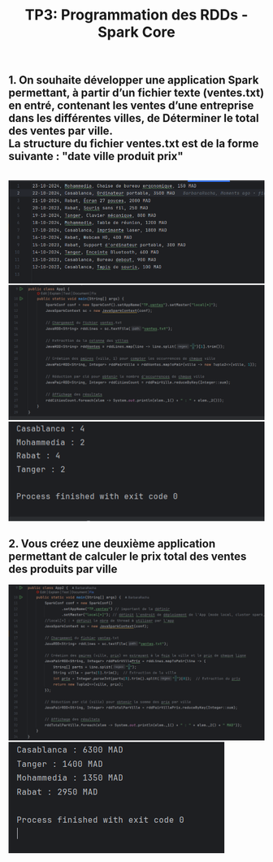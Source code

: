 <h1 align="center"> TP3: Programmation des RDDs - Spark Core</h1>

<br>

<h2>1. On souhaite développer une application Spark permettant, à partir d’un fichier texte (ventes.txt) en entré, contenant les ventes d’une entreprise dans les différentes villes, de Déterminer le total des ventes par ville.
  <br>
  La structure du fichier ventes.txt est de la forme suivante : "date ville produit prix" </h2>
<br>
<img src="images/img_1.png">

<div styles="display: flex;">
  <img src="images/img.png">
  <img src="images/img_2.png">
</div>

<h2> 2. Vous créez une deuxième application permettant de calculer le prix total des ventes des produits par ville </h2>
<div styles="display: flex;">
  <img src="images/img_3.png">
  <img src="images/img_4.png">
</div>
